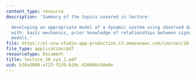 ```yaml
---
content_type: resource
description: 'Summary of the topics covered in lecture:

  developing an appropriate model of a dynamic system using observed data combined
  with: basic mechanics, prior knowledge of relationships between signals and input/output
  modals.'
file: https://ol-ocw-studio-app-production.s3.amazonaws.com/courses/16-333-aircraft-stability-and-control-fall-2004/b36a3809af23f539b20cd26606c60e6e_lecture_16_sys_1.pdf
file_type: application/pdf
resourcetype: Document
title: lecture_16_sys_1.pdf
uid: b36a3809-af23-f539-b20c-d26606c60e6e
---
```


